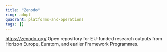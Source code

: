 ```yaml
---
title: "Zenodo"
ring: adopt
quadrant: platforms-and-operations
tags: []
---
```

https://zenodo.org/
Open repository for EU-funded research outputs from Horizon Europe, Euratom, and earlier Framework Programmes.
